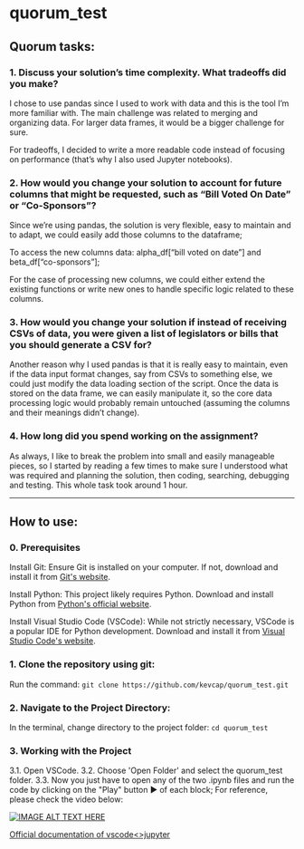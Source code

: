 # quorum_test


## Quorum tasks:


### 1. Discuss your solution’s time complexity. What tradeoffs did you make?

I chose to use pandas since I used to work with data and this is the tool I’m more familiar with. The main challenge was related to merging and organizing data. For larger data frames, it would be a bigger challenge for sure. 

For tradeoffs, I decided to write a more readable code instead of focusing on performance (that’s why I also used Jupyter notebooks).

### 2. How would you change your solution to account for future columns that might be requested, such as “Bill Voted On Date” or “Co-Sponsors”?

Since we’re using pandas, the solution is very flexible, easy to maintain and to adapt, we could easily add those columns to the dataframe;

To access the new columns data: alpha_df[“bill voted on date”] and beta_df[“co-sponsors”];


For the case of processing new columns, we could either extend the existing functions or write new ones to handle specific logic related to these columns.

### 3. How would you change your solution if instead of receiving CSVs of data, you were given a list of legislators or bills that you should generate a CSV for?

Another reason why I used pandas is that it is really easy to maintain, even if the data input format changes, say from CSVs to something else,  we could just modify the data loading section of the script. Once the data is stored on the data frame, we can easily manipulate it, so the core data processing logic would probably remain untouched (assuming the columns and their meanings didn’t change).

### 4. How long did you spend working on the assignment?

As always, I like to break the problem into small and easily manageable pieces, so I started by reading a few times to make sure I understood what was required and planning the solution, then coding, searching, debugging and testing. This whole task took around 1 hour.

***


## How to use:

### 0. Prerequisites

  Install Git: Ensure Git is installed on your computer. If not, download and install it from [Git's website](https://git-scm.com/).

  Install Python: This project likely requires Python. Download and install Python from [Python's official website](https://www.python.org/downloads/).

  Install Visual Studio Code (VSCode): While not strictly necessary, VSCode is a popular IDE for Python development. Download and install it from [Visual Studio Code's website](https://code.visualstudio.com/).

### 1. Clone the repository using git:
  Run the command: ```git clone https://github.com/kevcap/quorum_test.git```

### 2. Navigate to the Project Directory:
  In the terminal, change directory to the project folder:
  ```cd quorum_test```

### 3. Working with the Project
  3.1. Open VSCode.
  3.2. Choose 'Open Folder' and select the quorum_test folder.
  3.3. Now you just have to open any of the two .ipynb files and run the code by clicking on the "Play" button ▶️ of each block; For reference, please check the video below:
   
[![IMAGE ALT TEXT HERE](https://img.youtube.com/vi/h1sAzPojKMg/0.jpg)](https://www.youtube.com/watch?v=h1sAzPojKMg)

[Official documentation of vscode<>jupyter](https://code.visualstudio.com/docs/datascience/jupyter-notebooks)
